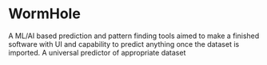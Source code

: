 # WormHole
A ML/AI based prediction and pattern finding tools aimed to make a finished software with UI and capability to predict anything once the dataset is imported. A universal predictor of appropriate dataset
